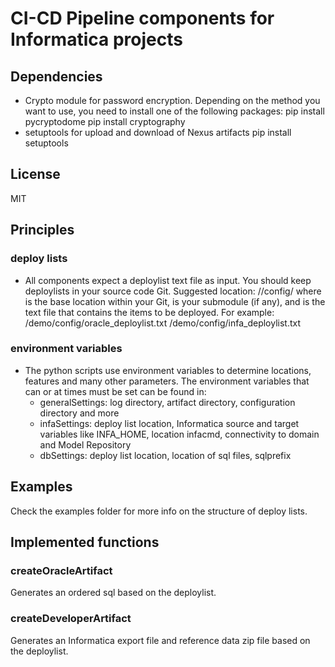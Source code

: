 # CI-CD Pipeline components for Informatica projects

## Dependencies
* Crypto module for password encryption. Depending on the method you want to use, you need to install one of the following packages:
	pip install pycryptodome
	pip install cryptography
* setuptools for upload and download of Nexus artifacts
	pip install setuptools

## License
MIT

## Principles
### deploy lists
* All components expect a deploylist text file as input. You should keep deploylists in your source code Git. Suggested location:
<root>/<feature>/config/<deploylist> where <root> is the base location within your Git, <feature> is your submodule (if any), and <deploylist> is the text file that contains the items to be deployed.
  For example:
  <myGit>/demo/config/oracle_deploylist.txt
  <myGit>/demo/config/infa_deploylist.txt
    
### environment variables
* The python scripts use environment variables to determine locations, features and many other parameters. The environment variables that can or at times must be set can be found in:
  * generalSettings: log directory, artifact directory, configuration directory and more
  * infaSettings: deploy list location, Informatica source and target variables like INFA_HOME, location infacmd, connectivity to domain and Model Repository
  * dbSettings: deploy list location, location of sql files, sqlprefix

## Examples
Check the examples folder for more info on the structure of deploy lists.

## Implemented functions
### createOracleArtifact
Generates an ordered sql based on the deploylist.

### createDeveloperArtifact
Generates an Informatica export file and reference data zip file based on the deploylist.
